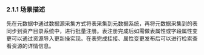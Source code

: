 ### **2.1.1** 场景描述

​       先在元数据中通过数据源采集方式将表采集到元数据系统，再将元数据采集到的表同步到资产目录系统中，进行批量注册。表注册完成后如需做表属性或字段属性变更可以通过资源导入更新操实现。在表完成挂接、属性变更发布后可以进行检索查看资源的详情信息。